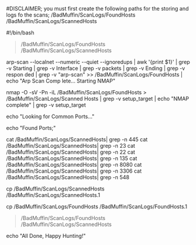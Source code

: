 #DISCLAIMER; you must first create the following paths for the storing and logs fo the scans;
      /BadMuffin/ScanLogs/FoundHosts
      /BadMuffin/ScanLogs/ScannedHosts





#!/bin/bash
> /BadMuffin/ScanLogs/FoundHosts
> /BadMuffin/ScanLogs/ScannedHosts

arp-scan --localnet --numeric --quiet --ignoredups | awk '{print $1}' | grep -v 
Starting | grep -v Interface | grep -v packets | grep -v Ending | grep -v respon
ded | grep -v "arp-scan" >> /BadMuffin/ScanLogs/FoundHosts | echo "Arp Scan Comp
lete... Starting NMAP"

nmap -O -sV -Pn -iL /BadMuffin/ScanLogs/FoundHosts > /BadMuffin/ScanLogs/Scanned
Hosts | grep -v setup_target | echo "NMAP complete" | grep -v setup_target

echo "Looking for Common Ports..."

echo "Found Ports;"

cat /BadMuffin/ScanLogs/ScannedHosts| grep -n 445
cat /BadMuffin/ScanLogs/ScannedHosts| grep -n 23
cat /BadMuffin/ScanLogs/ScannedHosts| grep -n 22
cat /BadMuffin/ScanLogs/ScannedHosts| grep -n 135
cat /BadMuffin/ScanLogs/ScannedHosts| grep -n 8080
cat /BadMuffin/ScanLogs/ScannedHosts| grep -n 3306
cat /BadMuffin/ScanLogs/ScannedHosts| grep -n 548

cp /BadMuffin/ScanLogs/ScannedHosts /BadMuffin/ScanLogs/ScannedHosts.1

cp /BadMuffin/ScanLogs/FoundHosts /BadMuffin/ScanLogs/FoundHosts.1

> /BadMuffin/ScanLogs/FoundHosts
> /BadMuffin/ScanLogs/ScannedHosts

echo "All Done, Happy Hunting!"
